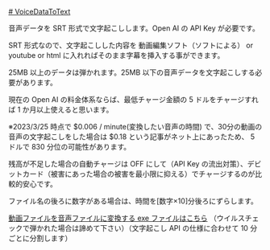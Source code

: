 [# VoiceDataToText](https://uni928.github.io/VoiceDataToText/)

音声データを SRT 形式で文字起こしします。Open AI の API Key が必要です。

SRT 形式なので、文字起こしした内容を 動画編集ソフト（ソフトによる） or youtube or html に入れればそのまま字幕を挿入する事ができます。

25MB 以上のデータは弾かれます。25MB 以下の音声データを文字起こしする必要があります。

現在の Open AI の料金体系ならば、最低チャージ金額の 5 ドルをチャージすれば 1 か月以上使えると思います。

※2023/3/25 時点で $0.006 / minute(変換したい音声の時間) で、30分の動画の音声の文字起こしをした場合は $0.18 という記事がネット上にあったため、 5 ドルで 830 分位の可能性があります。

残高が不足した場合の自動チャージは OFF にして（API Key の流出対策）、デビットカード（被害にあった場合の被害を最小限に抑える）でチャージするのが比較的安心です。

ファイル名の後ろに数字がある場合は、時間を[数字×10]分後ろにずらします。

[動画ファイルを音声ファイルに変換する exe ファイルはこちら](https://drive.google.com/file/d/1hb4z2ueRRZejwp80tFLzYdFQ92TKRDxk/view) （ウイルスチェックで弾かれた場合は諦めて下さい）（文字起こし API の仕様に合わせて 10 分ごとに分割します）
